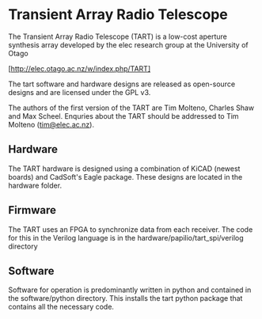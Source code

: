 # Transient Array Radio Telescope

The Transient Array Radio Telescope (TART) is a low-cost aperture synthesis array
developed by the elec research group at the University of Otago

[http://elec.otago.ac.nz/w/index.php/TART]

The tart software and hardware designs are released as open-source designs and are
licensed under the GPL v3.

The authors of the first version of the TART are Tim Molteno, Charles Shaw and Max 
Scheel. Enquries about the TART should be addressed to Tim Molteno (tim@elec.ac.nz). 

## Hardware

The TART hardware is designed using a combination of KiCAD (newest boards) and
CadSoft's Eagle package. These designs are located in the hardware folder.

## Firmware

The TART uses an FPGA to synchronize data from each receiver. The code for this in the 
Verilog language is in the hardware/papilio/tart_spi/verilog directory

## Software 


Software for operation is predominantly written in python and contained in the software/python
directory. This installs the tart python package that contains all the necessary code.


